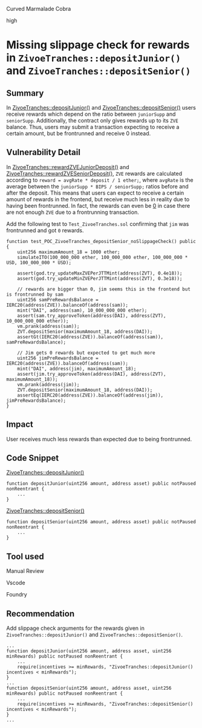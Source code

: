 Curved Marmalade Cobra

high

# Missing slippage check for rewards in `ZivoeTranches::depositJunior()` and `ZivoeTranches::depositSenior()`

## Summary

In [ZivoeTranches::depositJunior()](https://github.com/sherlock-audit/2024-03-zivoe/blob/main/zivoe-core-foundry/src/ZivoeTranches.sol#L268) and [ZivoeTranches::depositSenior()](https://github.com/sherlock-audit/2024-03-zivoe/blob/main/zivoe-core-foundry/src/ZivoeTranches.sol#L295) users receive rewards which depend on the ratio between `juniorSupp` and `seniorSupp`. Additionally, the contract only gives rewards up to its `ZVE` balance. Thus, users may submit a transaction expecting to receive a certain amount, but be frontrunned and receive 0 instead.

## Vulnerability Detail

In [ZivoeTranches::rewardZVEJuniorDeposit()](https://github.com/sherlock-audit/2024-03-zivoe/blob/main/zivoe-core-foundry/src/ZivoeTranches.sol#L203) and [ZivoeTranches::rewardZVESeniorDeposit()](https://github.com/sherlock-audit/2024-03-zivoe/blob/main/zivoe-core-foundry/src/ZivoeTranches.sol#L236), `ZVE` rewards are calculated according to `reward = avgRate * deposit / 1 ether;`, where `avgRate` is the average between the `juniorSupp * BIPS / seniorSupp;` ratios before and after the deposit. This means that users can expect to receive a certain amount of rewards in the frontend, but receive much less in reality due to having been frontrunned. In fact, the rewards can even be [0](https://github.com/sherlock-audit/2024-03-zivoe/blob/main/zivoe-core-foundry/src/ZivoeTranches.sol#L226-L228) in case there are not enough `ZVE` due to a frontrunning transaction.

Add the following test to `Test_ZivoeTranches.sol` confirming that `jim` was frontrunned and got `0` rewards.
```solidity
function test_POC_ZivoeTranches_depositSenior_noSlippageCheck() public {
    uint256 maximumAmount_18 = 1000 ether;
    simulateITO(100_000_000 ether, 100_000_000 ether, 100_000_000 * USD, 100_000_000 * USD);

    assert(god.try_updateMaxZVEPerJTTMint(address(ZVT), 0.4e18));
    assert(god.try_updateMinZVEPerJTTMint(address(ZVT), 0.3e18));

    // rewards are bigger than 0, jim seems this in the frontend but is frontrunned by sam
    uint256 samPreRewardsBalance = IERC20(address(ZVE)).balanceOf(address(sam));
    mint("DAI", address(sam), 10_000_000_000 ether);
    assert(sam.try_approveToken(address(DAI), address(ZVT), 10_000_000_000 ether));
    vm.prank(address(sam));
    ZVT.depositSenior(maximumAmount_18, address(DAI));
    assertGt(IERC20(address(ZVE)).balanceOf(address(sam)), samPreRewardsBalance);

    // Jim gets 0 rewards but expected to get much more
    uint256 jimPreRewardsBalance = IERC20(address(ZVE)).balanceOf(address(sam));
    mint("DAI", address(jim), maximumAmount_18);
    assert(jim.try_approveToken(address(DAI), address(ZVT), maximumAmount_18));
    vm.prank(address(jim));
    ZVT.depositSenior(maximumAmount_18, address(DAI));
    assertEq(IERC20(address(ZVE)).balanceOf(address(jim)), jimPreRewardsBalance);
}
```

## Impact

User receives much less rewards than expected due to being frontrunned.

## Code Snippet

[ZivoeTranches::depositJunior()](https://github.com/sherlock-audit/2024-03-zivoe/blob/main/zivoe-core-foundry/src/ZivoeTranches.sol#L268)
```solidity
function depositJunior(uint256 amount, address asset) public notPaused nonReentrant {
    ...    
}
```

[ZivoeTranches::depositSenior()](https://github.com/sherlock-audit/2024-03-zivoe/blob/main/zivoe-core-foundry/src/ZivoeTranches.sol#L295)
```solidity
function depositSenior(uint256 amount, address asset) public notPaused nonReentrant {
    ...    
}
```

## Tool used

Manual Review

Vscode

Foundry

## Recommendation

Add slippage check arguments for the rewards given in `ZivoeTranches::depositJunior()` and `ZivoeTranches::depositSenior()`.
```solidity
...
function depositJunior(uint256 amount, address asset, uint256 minRewards) public notPaused nonReentrant {
    ...
    require(incentives >= minRewards, "ZivoeTranches::depositJunior() incentives < minRewards");
}
...
function depositSenior(uint256 amount, address asset, uint256 minRewards) public notPaused nonReentrant {
    ...    
    require(incentives >= minRewards, "ZivoeTranches::depositSenior() incentives < minRewards");
}
...
```
